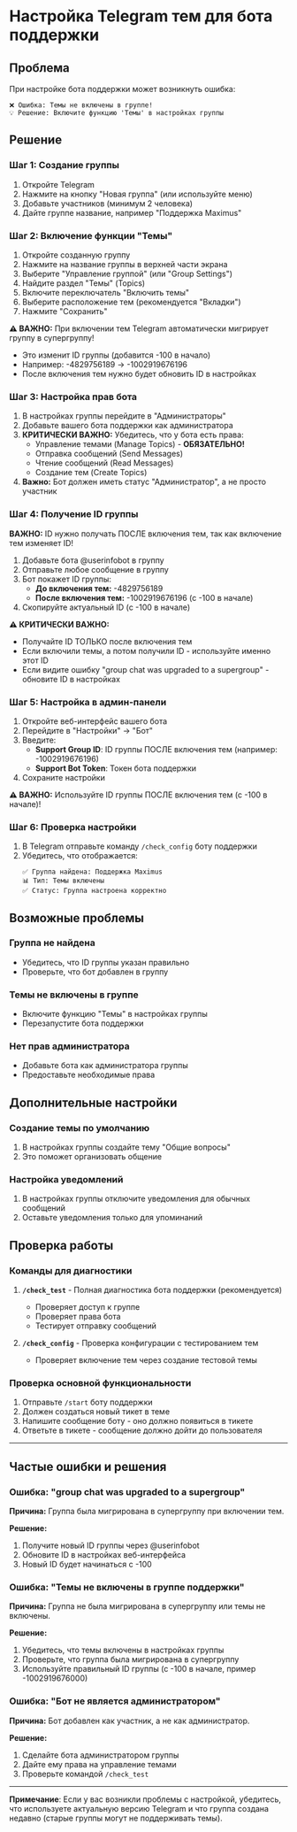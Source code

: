 # Настройка Telegram тем для бота поддержки

## Проблема
При настройке бота поддержки может возникнуть ошибка:
```
❌ Ошибка: Темы не включены в группе!
💡 Решение: Включите функцию 'Темы' в настройках группы
```

## Решение

### Шаг 1: Создание группы
1. Откройте Telegram
2. Нажмите на кнопку "Новая группа" (или используйте меню)
3. Добавьте участников (минимум 2 человека)
4. Дайте группе название, например "Поддержка Maximus"

### Шаг 2: Включение функции "Темы"
1. Откройте созданную группу
2. Нажмите на название группы в верхней части экрана
3. Выберите "Управление группой" (или "Group Settings")
4. Найдите раздел "Темы" (Topics)
5. Включите переключатель "Включить темы"
6. Выберите расположение тем (рекомендуется "Вкладки")
7. Нажмите "Сохранить"

**⚠️ ВАЖНО:** При включении тем Telegram автоматически мигрирует группу в супергруппу!
- Это изменит ID группы (добавится -100 в начало)
- Например: -4829756189 → -1002919676196
- После включения тем нужно будет обновить ID в настройках

### Шаг 3: Настройка прав бота
1. В настройках группы перейдите в "Администраторы"
2. Добавьте вашего бота поддержки как администратора
3. **КРИТИЧЕСКИ ВАЖНО:** Убедитесь, что у бота есть права:
   - Управление темами (Manage Topics) - **ОБЯЗАТЕЛЬНО!**
   - Отправка сообщений (Send Messages)
   - Чтение сообщений (Read Messages)
   - Создание тем (Create Topics)
4. **Важно:** Бот должен иметь статус "Администратор", а не просто участник

### Шаг 4: Получение ID группы
**ВАЖНО:** ID нужно получать ПОСЛЕ включения тем, так как включение тем изменяет ID!

1. Добавьте бота @userinfobot в группу
2. Отправьте любое сообщение в группу
3. Бот покажет ID группы:
   - **До включения тем:** -4829756189
   - **После включения тем:** -1002919676196 (с -100 в начале)
4. Скопируйте актуальный ID (с -100 в начале)

**⚠️ КРИТИЧЕСКИ ВАЖНО:** 
- Получайте ID ТОЛЬКО после включения тем
- Если включили темы, а потом получили ID - используйте именно этот ID
- Если видите ошибку "group chat was upgraded to a supergroup" - обновите ID в настройках

### Шаг 5: Настройка в админ-панели
1. Откройте веб-интерфейс вашего бота
2. Перейдите в "Настройки" → "Бот"
3. Введите:
   - **Support Group ID**: ID группы ПОСЛЕ включения тем (например: -1002919676196)
   - **Support Bot Token**: Токен бота поддержки
4. Сохраните настройки

**⚠️ ВАЖНО:** Используйте ID группы ПОСЛЕ включения тем (с -100 в начале)!

### Шаг 6: Проверка настройки
1. В Telegram отправьте команду `/check_config` боту поддержки
2. Убедитесь, что отображается:
   ```
   ✅ Группа найдена: Поддержка Maximus
   📊 Тип: Темы включены
   ✅ Статус: Группа настроена корректно
   ```

## Возможные проблемы

### Группа не найдена
- Убедитесь, что ID группы указан правильно
- Проверьте, что бот добавлен в группу

### Темы не включены в группе
- Включите функцию "Темы" в настройках группы
- Перезапустите бота поддержки

### Нет прав администратора
- Добавьте бота как администратора группы
- Предоставьте необходимые права

## Дополнительные настройки

### Создание темы по умолчанию
1. В настройках группы создайте тему "Общие вопросы"
2. Это поможет организовать общение

### Настройка уведомлений
1. В настройках группы отключите уведомления для обычных сообщений
2. Оставьте уведомления только для упоминаний

## Проверка работы

### Команды для диагностики
1. **`/check_test`** - Полная диагностика бота поддержки (рекомендуется)
   - Проверяет доступ к группе
   - Проверяет права бота
   - Тестирует отправку сообщений
   
2. **`/check_config`** - Проверка конфигурации с тестированием тем
   - Проверяет включение тем через создание тестовой темы

### Проверка основной функциональности
1. Отправьте `/start` боту поддержки
2. Должен создаться новый тикет в теме
3. Напишите сообщение боту - оно должно появиться в тикете
4. Ответьте в тикете - сообщение должно дойти до пользователя

---

## Частые ошибки и решения

### Ошибка: "group chat was upgraded to a supergroup"
**Причина:** Группа была мигрирована в супергруппу при включении тем.

**Решение:**
1. Получите новый ID группы через @userinfobot
2. Обновите ID в настройках веб-интерфейса
3. Новый ID будет начинаться с -100

### Ошибка: "Темы не включены в группе поддержки"
**Причина:** Группа не была мигрирована в супергруппу или темы не включены.

**Решение:**
1. Убедитесь, что темы включены в настройках группы
2. Проверьте, что группа была мигрирована в супергруппу
3. Используйте правильный ID группы (с -100 в начале, пример -1002919676000)

### Ошибка: "Бот не является администратором"
**Причина:** Бот добавлен как участник, а не как администратор.

**Решение:**
1. Сделайте бота администратором группы
2. Дайте ему права на управление темами
3. Проверьте командой `/check_test`

---

**Примечание**: Если у вас возникли проблемы с настройкой, убедитесь, что используете актуальную версию Telegram и что группа создана недавно (старые группы могут не поддерживать темы).
